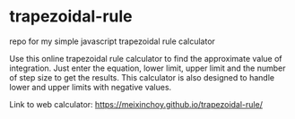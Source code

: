 # trapezoidal-rule
repo for my simple javascript trapezoidal rule calculator

Use this online trapezoidal rule calculator to find the approximate value of integration. Just enter the equation, lower limit, upper limit and the number of step size to get the results. This calculator is also designed to handle lower and upper limits with negative values.

Link to web calculator: https://meixinchoy.github.io/trapezoidal-rule/
